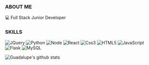 ### ABOUT ME

 :computer: Full Stack Junior Developer

### SKILLS

![JQuery](https://img.shields.io/badge/-Jquery-black?style=flat-square&logo=jquery) ![Python](https://img.shields.io/badge/-Python-black?style=flat-square&logo=Python&logoColor=white) ![Node](https://img.shields.io/badge/-Node.js-black?style=flat-square&logo=Node.js&logoColor=white) ![React](https://img.shields.io/badge/-React-black?style=flat-square&logo=React&logoColor=white)  ![Css3](https://img.shields.io/badge/-CSS3-black?style=flat-square&logo=Css3&logoColor=white) ![HTML5](https://img.shields.io/badge/-HTML5-black?style=flat-square&logo=HTML5&logoColor=white) ![JavaScript](https://img.shields.io/badge/-JavaScript-black?style=flat-square&logo=JavaScript&logoColor=white) ![Flask](https://img.shields.io/badge/-Flask-black?style=flat-square&logo=Flask&logoColor=withe) ![MySQL](https://img.shields.io/badge/-MySQL-black?style=flat-square&logo=MySQL&logoColor=white)

![Guadalupe's github stats](https://github-readme-stats.vercel.app/api?username=ashbrith&show_icons=true&theme=graywhite&hide=contribs,prs&icon_color=f489ab)
